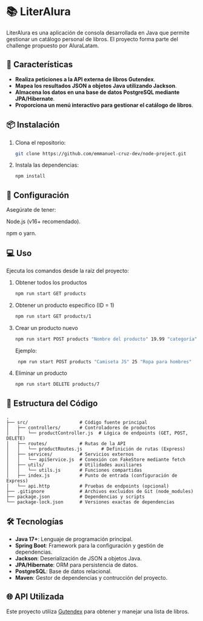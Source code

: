# 📚 LiterAlura

LiterAlura es una aplicación de consola desarrollada en Java que permite gestionar un catálogo personal de libros. El proyecto forma parte del challenge propuesto por AluraLatam.

## 🚀 Características
- **Realiza peticiones a la API externa de libros Gutendex**.
- **Mapea los resultados JSON a objetos Java utilizando Jackson**.
- **Almacena los datos en una base de datos PostgreSQL mediante JPA/Hibernate**.
- **Proporciona un menú interactivo para gestionar el catálogo de libros**.

## 📦 Instalación
1. Clona el repositorio:
   ```bash
   git clone https://github.com/emmanuel-cruz-dev/node-project.git

2. Instala las dependencias:
   ```bash
   npm install

## 🔧 Configuración
Asegúrate de tener:

Node.js (v16+ recomendado).

npm o yarn.

## 💻 Uso
Ejecuta los comandos desde la raíz del proyecto:

1. Obtener todos los productos
   ```bash
   npm run start GET products

2. Obtener un producto específico (ID = 1)
   ```bash
   npm run start GET products/1
   
3. Crear un producto nuevo
   ```bash
   npm run start POST products "Nombre del producto" 19.99 "categoría"
   ```

   Ejemplo:
     ```bash
      npm run start POST products "Camiseta JS" 25 "Ropa para hombres"
     ```

4. Eliminar un producto
   ```bash
   npm run start DELETE products/7

## 📝 Estructura del Código
```
.
├── src/                   # Código fuente principal
│   ├── controllers/       # Controladores de productos
│   │   └── productController.js  # Lógica de endpoints (GET, POST, DELETE)
│   ├── routes/            # Rutas de la API
│   │   └── productRoutes.js       # Definición de rutas (Express)
│   ├── services/          # Servicios externos
│   │   └── apiService.js  # Conexión con FakeStore mediante fetch
│   ├── utils/             # Utilidades auxiliares
│   │   └── utils.js       # Funciones compartidas
│   ├── index.js           # Punto de entrada (configuración de Express)
│   └── api.http           # Pruebas de endpoints (opcional)
├── .gitignore             # Archivos excluidos de Git (node_modules)
├── package.json           # Dependencias y scripts
└── package-lock.json      # Versiones exactas de dependencias
```

## 🛠️ Tecnologías
- **Java 17+**: Lenguaje de programación principal.  
- **Spring Boot**: Framework para la configuración y gestión de dependencias.  
- **Jackson**: Deserialización de JSON a objetos Java.  
- **JPA/Hibernate**: ORM para persistencia de datos.  
- **PostgreSQL**: Base de datos relacional.  
- **Maven**: Gestor de dependencias y contrucción del proyecto.

## 🌐 API Utilizada
Este proyecto utiliza [Gutendex](https://gutendex.com/) para obtener y manejar una lista de libros.
